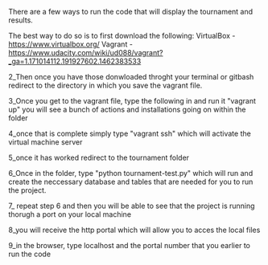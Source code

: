 There are a few ways to run the code that will display the tournament and results.

The best way to do so is to first download the following:
  VirtualBox - https://www.virtualbox.org/
  Vagrant - https://www.udacity.com/wiki/ud088/vagrant?_ga=1.171014112.191927602.1462383533

2_Then once you have those donwloaded throght your terminal or gitbash redirect to the directory
  in which you save the vagrant file.

3_Once you get to the vagrant file, type the following in and run it "vagrant up"
  you will see a bunch of actions and installations going on within the folder

4_once that is complete simply type "vagrant ssh" which will activate the virtual machine server

5_once it has worked redirect to the tournament folder

6_Once in the folder, type "python tournament-test.py" which will run and create the neccessary
  database and tables that are needed for you to run the project.

7_ repeat step 6 and then you will be able to see that the project is running thorugh a port on your local machine

8_you will receive the http portal which will allow you to acces the local files

9_in the browser, type localhost and the portal number that you earlier to run the code
